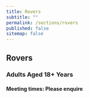 ```yaml
---
title: Rovers
subtitle: ""
permalink: /sections/rovers
published: false
sitemap: false
---
```


## Rovers
### Adults Aged 18+ Years
#### Meeting times: Please enquire

